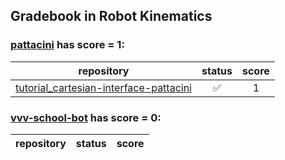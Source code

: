 ## Gradebook in Robot Kinematics
### [**pattacini**](https://github.com/pattacini) has score = **1**:

| repository | status | score |
|    :--:    |  :--:  | :--:  |
| [tutorial_cartesian-interface-pattacini](https://github.com/vvv17-kinematics/tutorial_cartesian-interface-pattacini) | :white_check_mark: | 1 |

### [**vvv-school-bot**](https://github.com/vvv-school-bot) has score = **0**:

| repository | status | score |
|    :--:    |  :--:  | :--:  |

